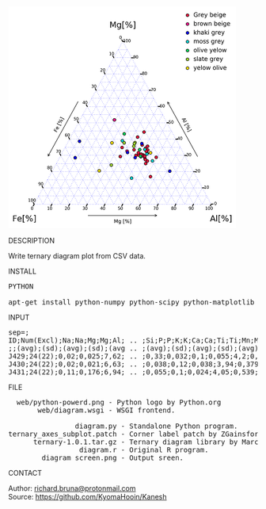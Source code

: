 ![Diagram](https://github.com/KyomaHooin/Kanesh/raw/master/diagram/diagram_screen.png "screenshot")

DESCRIPTION

Write ternary diagram plot from CSV data.

INSTALL
<pre>
PYTHON

apt-get install python-numpy python-scipy python-matplotlib libapache2-mod-wsgi
</pre>
INPUT
<pre>
sep=;
ID;Num(Excl);Na;Na;Mg;Mg;Al; .. ;Si;P;P;K;K;Ca;Ca;Ti;Ti;Mn;Mn;Fe;Fe;
;;(avg);(sd);(avg);(sd);(avg .. ;(avg);(sd);(avg);(sd);(avg);(sd);
J429;24(22);0,02;0,025;7,62; .. ;0,33;0,032;0,1;0,055;4,2;0,369;Moss Grey
J430;24(22);0,02;0,021;6,63; .. ;0,038;0,12;0,038;3,94;0,379;Grey Beige
J431;24(22);0,11;0,176;6,94; .. ;0,055;0,1;0,024;4,05;0,539;Grey Beige
</pre>
FILE
<pre>
  web/python-powerd.png - Python logo by Python.org
       web/diagram.wsgi - WSGI frontend.

                diagram.py - Standalone Python program.
ternary_axes_subplot.patch - Corner label patch by ZGainsforth (c) 2016
      ternary-1.0.1.tar.gz - Ternary diagram library by Marc Harper (c) 2015 MIT
                 diagram.r - Original R program.
        diagram_screen.png - Output sreen.
</pre>
CONTACT

Author: richard.bruna@protonmail.com<br>
Source: https://github.com/KyomaHooin/Kanesh

